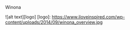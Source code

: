 Winona 

![alt text][logo]
[logo]: https://www.iloveinspired.com/wp-content/uploads/2014/09/winona_overview.jpg
